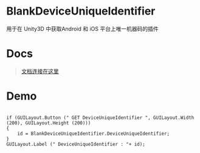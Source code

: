 # BlankDeviceUniqueIdentifier
用于在 Unity3D 中获取Android 和 iOS 平台上唯一机器码的插件

# Docs
> [文档连接在这里](https://blog.alianhome.com/DeviceUniqueIdentifier)

# Demo 

```

if (GUILayout.Button (" GET DeviceUniqueIdentifier ", GUILayout.Width (200), GUILayout.Height (200))) 
{
    id = BlankDeviceUniqueIdentifier.DeviceUniqueIdentifier;
}
GUILayout.Label (" DeviceUniqueIdentifier : "+ id);

```
